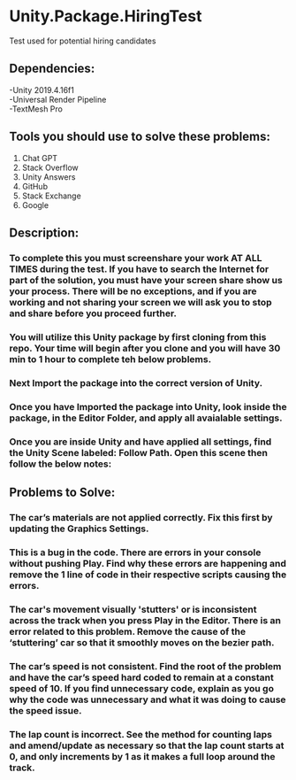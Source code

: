# Unity.Package.HiringTest
Test used for potential hiring candidates

## Dependencies:
-Unity 2019.4.16f1 <br>
-Universal Render Pipeline <br>
-TextMesh Pro <br>

## Tools you should use to solve these problems:
1. Chat GPT
2. Stack Overflow
3. Unity Answers
4. GitHub
5. Stack Exchange
6. Google


## Description:
### To complete this you must screenshare your work AT ALL TIMES during the test. If you have to search the Internet for part of the solution, you must have your screen share show us your process. There will be no exceptions, and if you are working and not sharing your screen we will ask you to stop and share before you proceed further.
### You will utilize this Unity package by first cloning from this repo. Your time will begin after you clone and you will have 30 min to 1 hour to complete teh below problems.
### Next Import the package into the correct version of Unity. 
### Once you have Imported the package into Unity, look inside the package, in the Editor Folder, and apply all avaialable settings.
### Once you are inside Unity and have applied all settings, find the Unity Scene labeled: Follow Path. Open this scene then follow the below notes:

## Problems to Solve:
### The car’s materials are not applied correctly. Fix this first by updating the Graphics Settings.
### This is a bug in the code. There are errors in your console without pushing Play. Find why these errors are happening and remove the 1 line of code in their respective scripts causing the errors.
### The car's movement visually 'stutters' or is inconsistent across the track when you press Play in the Editor. There is an error related to this problem. Remove the cause of the ‘stuttering’ car so that it smoothly moves on the bezier path.
### The car’s speed is not consistent. Find the root of the problem and have the car’s speed hard coded to remain at a constant speed of 10. If you find unnecessary code, explain as you go why the code was unnecessary and what it was doing to cause the speed issue.
### The lap count is incorrect. See the method for counting laps and amend/update as necessary so that the lap count starts at 0, and only increments by 1 as it makes a full loop around the track.

